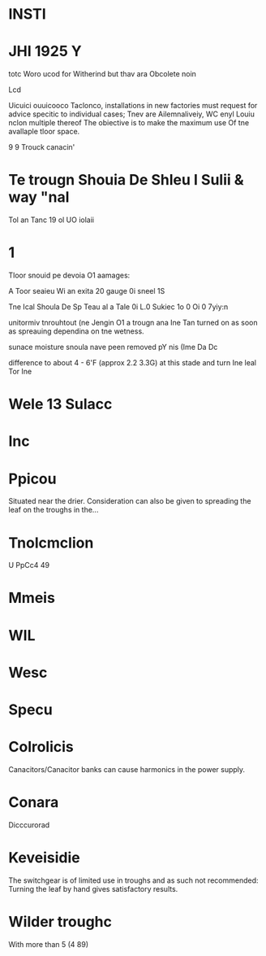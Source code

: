 # INSTI

# JHI 1925 Y

totc Woro ucod for Witherind but thav ara Obcolete noin

Lcd

Uicuici ouuicooco Taclonco, installations in new factories must request for advice specitic to individual cases; Tnev are Ailemnaliveiy, WC enyl Louiu nclon multiple thereof The obiective is to make the maximum use Of tne avallaple tloor space.

9 9 Trouck canacin'
# Te trougn Shouia De Shleu I Sulii & way "nal

Tol an Tanc 19 ol UO iolaii

# 1

Tloor snouid pe devoia O1 aamages:

A Toor seaieu Wi an exita 20 gauge 0i sneel 1S

Tne Ical Shoula De Sp Teau al a Tale 0i L.0 Sukiec 1o 0 Oi 0 7yiy:n

unitormiv tnrouhtout (ne Jengin O1 a trougn ana Ine Tan turned on as soon as spreauing dependina on tne wetness.

sunace moisture snoula nave peen removed pY nis (Ime Da Dc

difference to about 4 - 6'F (approx 2.2 3.3G) at this stade and turn Ine leal Tor Ine
# Wele 13 Sulacc

# Inc

# Ppicou

Situated near the drier. Consideration can also be given to spreading the leaf on the troughs in the...

# Tnolcmclion

U PpCc4 49

# Mmeis

# WIL

# Wesc

# Specu

# Colrolicis

Canacitors/Canacitor banks can cause harmonics in the power supply.

# Conara

Dicccurorad

# Keveisidie

The switchgear is of limited use in troughs and as such not recommended: Turning the leaf by hand gives satisfactory results.

# Wilder troughc

With more than 5 (4 89)